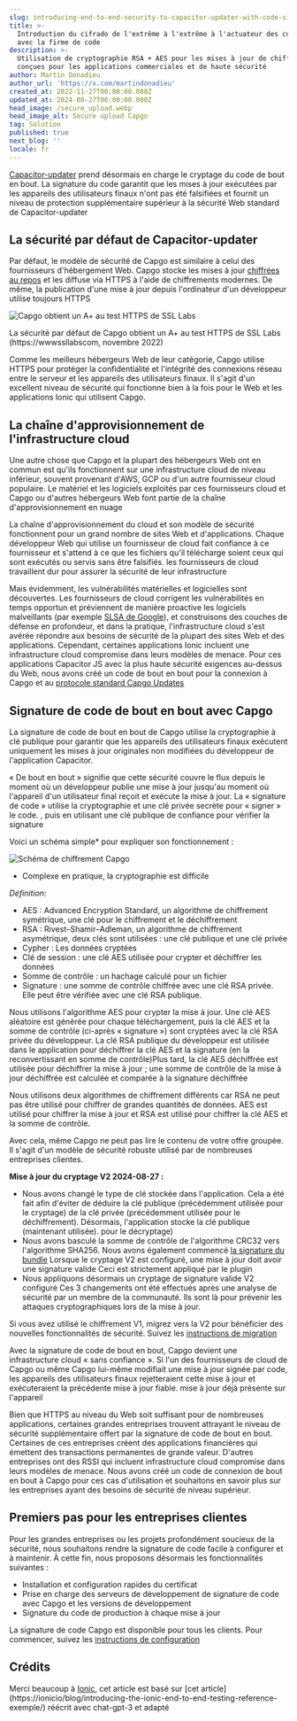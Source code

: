 ```yaml
---
slug: introducing-end-to-end-security-to-capacitor-updater-with-code-signing
title: >-
  Introduction du cifrado de l'extrême à l'extrême à l'actuateur des condenseurs
  avec la firme de code
description: >-
  Utilisation de cryptographie RSA + AES pour les mises à jour de chiffrement,
  conçues pour les applications commerciales et de haute sécurité
author: Martin Donadieu
author_url: 'https://x.com/martindonadieu'
created_at: 2022-11-27T00:00:00.000Z
updated_at: 2024-08-27T00:00:00.000Z
head_image: /secure_upload.webp
head_image_alt: Secure upload Capgo
tag: Solution
published: true
next_blog: ''
locale: fr
---
```


[Capacitor-updater](https://githubcom/Cap-go/capacitor-updater/) prend désormais en charge le cryptage du code de bout en bout. La signature du code garantit que les mises à jour exécutées par les appareils des utilisateurs finaux n'ont pas été falsifiées et fournit un niveau de protection supplémentaire supérieur à la sécurité Web standard de Capacitor-updater

## La sécurité par défaut de Capacitor-updater

Par défaut, le modèle de sécurité de Capgo est similaire à celui des fournisseurs d'hébergement Web. Capgo stocke les mises à jour [chiffrées au repos](https://cloudgooglecom/docs/security/encryption/default-encryption/) et les diffuse via HTTPS à l'aide de chiffrements modernes. De même, la publication d'une mise à jour depuis l'ordinateur d'un développeur utilise toujours HTTPS

![Capgo obtient un A+ au test HTTPS de SSL Labs](/ssllabs_reportwebp)

La sécurité par défaut de Capgo obtient un A+ au test HTTPS de SSL Labs (https://wwwssllabscom, novembre 2022)

Comme les meilleurs hébergeurs Web de leur catégorie, Capgo utilise HTTPS pour protéger la confidentialité et l'intégrité des connexions réseau entre le serveur et les appareils des utilisateurs finaux. Il s'agit d'un excellent niveau de sécurité qui fonctionne bien à la fois pour le Web et les applications Ionic qui utilisent Capgo.

## La chaîne d'approvisionnement de l'infrastructure cloud

Une autre chose que Capgo et la plupart des hébergeurs Web ont en commun est qu'ils fonctionnent sur une infrastructure cloud de niveau inférieur, souvent provenant d'AWS, GCP ou d'un autre fournisseur cloud populaire. Le matériel et les logiciels exploités par ces fournisseurs cloud et Capgo ou d'autres hébergeurs Web font partie de la chaîne d'approvisionnement en nuage

La chaîne d'approvisionnement du cloud et son modèle de sécurité fonctionnent pour un grand nombre de sites Web et d'applications. Chaque développeur Web qui utilise un fournisseur de cloud fait confiance à ce fournisseur et s'attend à ce que les fichiers qu'il télécharge soient ceux qui sont exécutés ou servis sans être falsifiés. les fournisseurs de cloud travaillent dur pour assurer la sécurité de leur infrastructure

Mais évidemment, les vulnérabilités matérielles et logicielles sont découvertes. Les fournisseurs de cloud corrigent les vulnérabilités en temps opportun et préviennent de manière proactive les logiciels malveillants (par exemple [SLSA de Google](https://securitygoogleblogcom/2021/06/introducing-slsa-end-to-end-frameworkhtml/ )), et construisons des couches de défense en profondeur, et dans la pratique, l'infrastructure cloud s'est avérée répondre aux besoins de sécurité de la plupart des sites Web et des applications. Cependant, certaines applications Ionic incluent une infrastructure cloud compromise dans leurs modèles de menace. Pour ces applications Capacitor JS avec la plus haute sécurité exigences au-dessus du Web, nous avons créé un code de bout en bout pour la connexion à Capgo et au [protocole standard Capgo Updates](/docs/self-hosted/auto-update/update-endpoint/)

## Signature de code de bout en bout avec Capgo

La signature de code de bout en bout de Capgo utilise la cryptographie à clé publique pour garantir que les appareils des utilisateurs finaux exécutent uniquement les mises à jour originales non modifiées du développeur de l'application Capacitor.

« De bout en bout » signifie que cette sécurité couvre le flux depuis le moment où un développeur publie une mise à jour jusqu'au moment où l'appareil d'un utilisateur final reçoit et exécute la mise à jour. La « signature de code » utilise la cryptographie et une clé privée secrète pour « signer » le code. , puis en utilisant une clé publique de confiance pour vérifier la signature

Voici un schéma simple* pour expliquer son fonctionnement :

![Schéma de chiffrement Capgo](/encryption_flowwebp)

* Complexe en pratique, la cryptographie est difficile

*Définition*:
- AES : Advanced Encryption Standard, un algorithme de chiffrement symétrique, une clé pour le chiffrement et le déchiffrement
- RSA : Rivest–Shamir–Adleman, un algorithme de chiffrement asymétrique, deux clés sont utilisées : une clé publique et une clé privée
- Cypher : Les données cryptées
- Clé de session : une clé AES utilisée pour crypter et déchiffrer les données
- Somme de contrôle : un hachage calculé pour un fichier
- Signature : une somme de contrôle chiffrée avec une clé RSA privée. Elle peut être vérifiée avec une clé RSA publique. 

Nous utilisons l'algorithme AES pour crypter la mise à jour. Une clé AES aléatoire est générée pour chaque téléchargement, puis la clé AES et la somme de contrôle (ci-après « signature ») sont cryptées avec la clé RSA privée du développeur. La clé RSA publique du développeur est utilisée dans le application pour déchiffrer la clé AES et la signature (en la reconvertissant en somme de contrôle)Plus tard, la clé AES déchiffrée est utilisée pour déchiffrer la mise à jour ; une somme de contrôle de la mise à jour déchiffrée est calculée et comparée à la signature déchiffrée

Nous utilisons deux algorithmes de chiffrement différents car RSA ne peut pas être utilisé pour chiffrer de grandes quantités de données. AES est utilisé pour chiffrer la mise à jour et RSA est utilisé pour chiffrer la clé AES et la somme de contrôle.

Avec cela, même Capgo ne peut pas lire le contenu de votre offre groupée. Il s'agit d'un modèle de sécurité robuste utilisé par de nombreuses entreprises clientes.

**Mise à jour du cryptage V2 2024-08-27 :**
- Nous avons changé le type de clé stockée dans l'application. Cela a été fait afin d'éviter de déduire la clé publique (précédemment utilisée pour le cryptage) de la clé privée (précédemment utilisée pour le déchiffrement). Désormais, l'application stocke la clé publique (maintenant utilisée). pour le décryptage)
- Nous avons basculé la somme de contrôle de l'algorithme CRC32 vers l'algorithme SHA256. Nous avons également commencé [la signature du bundle](https://enwikipediaorg/wiki/RSA_(cryptosystem)#Signing_messages) Lorsque le cryptage V2 est configuré, une mise à jour doit avoir une signature valide Ceci est strictement appliqué par le plugin
- Nous appliquons désormais un cryptage de signature valide V2 configuré
Ces 3 changements ont été effectués après une analyse de sécurité par un membre de la communauté. Ils sont là pour prévenir les attaques cryptographiques lors de la mise à jour.

Si vous avez utilisé le chiffrement V1, migrez vers la V2 pour bénéficier des nouvelles fonctionnalités de sécurité. Suivez les [instructions de migration](/docs/cli/migrations/encryption/)

Avec la signature de code de bout en bout, Capgo devient une infrastructure cloud « sans confiance ». Si l'un des fournisseurs de cloud de Capgo ou même Capgo lui-même modifiait une mise à jour signée par code, les appareils des utilisateurs finaux rejetteraient cette mise à jour et exécuteraient la précédente mise à jour fiable. mise à jour déjà présente sur l'appareil

Bien que HTTPS au niveau du Web soit suffisant pour de nombreuses applications, certaines grandes entreprises trouvent attrayant le niveau de sécurité supplémentaire offert par la signature de code de bout en bout. Certaines de ces entreprises créent des applications financières qui émettent des transactions permanentes de grande valeur. D'autres entreprises ont des RSSI qui incluent infrastructure cloud compromise dans leurs modèles de menace. Nous avons créé un code de connexion de bout en bout à Capgo pour ces cas d'utilisation et souhaitons en savoir plus sur les entreprises ayant des besoins de sécurité de niveau supérieur.

## Premiers pas pour les entreprises clientes

Pour les grandes entreprises ou les projets profondément soucieux de la sécurité, nous souhaitons rendre la signature de code facile à configurer et à maintenir. À cette fin, nous proposons désormais les fonctionnalités suivantes :

- Installation et configuration rapides du certificat
- Prise en charge des serveurs de développement de signature de code avec Capgo et les versions de développement
- Signature du code de production à chaque mise à jour

La signature de code Capgo est disponible pour tous les clients. Pour commencer, suivez les [instructions de configuration](/docs/cli/commands/#end-to-end-encryption-trustless)

## Crédits

Merci beaucoup à [Ionic](https://ioniccom/), cet article est basé sur [cet article](https://ionicio/blog/introducing-the-ionic-end-to-end-testing-reference- exemple/) réécrit avec chat-gpt-3 et adapté